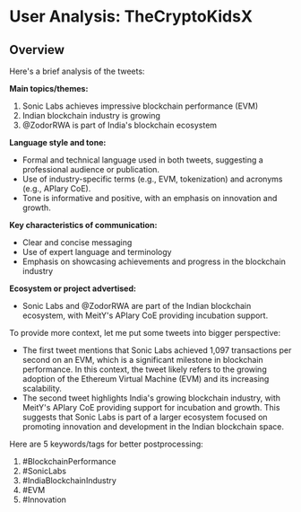 # User Analysis: TheCryptoKidsX

## Overview

Here's a brief analysis of the tweets:

**Main topics/themes:**

1. Sonic Labs achieves impressive blockchain performance (EVM)
2. Indian blockchain industry is growing
3. @ZodorRWA is part of India's blockchain ecosystem

**Language style and tone:**

* Formal and technical language used in both tweets, suggesting a professional audience or publication.
* Use of industry-specific terms (e.g., EVM, tokenization) and acronyms (e.g., APIary CoE).
* Tone is informative and positive, with an emphasis on innovation and growth.

**Key characteristics of communication:**

* Clear and concise messaging
* Use of expert language and terminology
* Emphasis on showcasing achievements and progress in the blockchain industry

**Ecosystem or project advertised:**

* Sonic Labs and @ZodorRWA are part of the Indian blockchain ecosystem, with MeitY's APIary CoE providing incubation support.

To provide more context, let me put some tweets into bigger perspective:

* The first tweet mentions that Sonic Labs achieved 1,097 transactions per second on an EVM, which is a significant milestone in blockchain performance. In this context, the tweet likely refers to the growing adoption of the Ethereum Virtual Machine (EVM) and its increasing scalability.
* The second tweet highlights India's growing blockchain industry, with MeitY's APIary CoE providing support for incubation and growth. This suggests that Sonic Labs is part of a larger ecosystem focused on promoting innovation and development in the Indian blockchain space.

Here are 5 keywords/tags for better postprocessing:

1. #BlockchainPerformance
2. #SonicLabs
3. #IndiaBlockchainIndustry
4. #EVM
5. #Innovation